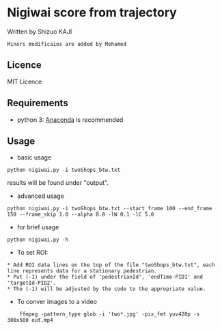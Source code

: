 # Nigiwai score from trajectory
Written by Shizuo KAJI
```
Minors modificaios are added by Mohamed 
```
## Licence
MIT Licence

## Requirements
- python 3: [Anaconda](https://anaconda.org) is recommended

## Usage
- basic usage
```
python nigiwai.py -i twoShops_btw.txt
```
results will be found under "output".
- advanced usage
```
python nigiwai.py -i twoShops_btw.txt --start_frame 100 --end_frame 150 --frame_skip 1.0 --alpha 0.8 -lW 0.1 -lC 5.0
```
- for brief usage
```
python nigiwai.py -h
```
- To set ROI:
```
* Add ROI data lines on the top of the file "twoShops_btw.txt", each line represents data for a stationary pedestrian.
* Put (-1) under the field of 'pedestrianId', 'endTime-PID1' and 'targetId-PID2'. 
* The (-1) will be adjusted by the code to the appropriate value.
```

- To conver images to a video
```
    ffmpeg -pattern_type glob -i 'two*.jpg' -pix_fmt yuv420p -s 300x500 out.mp4
```
